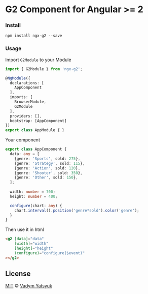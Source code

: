 # G2 Component for Angular >= 2

### Install

```
npm install ngx-g2 --save
```

### Usage

Import `G2Module` to your Module

```ts
import { G2Module } from 'ngx-g2';

@NgModule({
  declarations: [
    AppComponent
  ],
  imports: [
    BrowserModule,
    G2Module
  ],
  providers: [],
  bootstrap: [AppComponent]
})
export class AppModule { }
```

Your component
```ts
export class AppComponent {
  data: any = [
    {genre: 'Sports', sold: 275},
    {genre: 'Strategy', sold: 115},
    {genre: 'Action', sold: 120},
    {genre: 'Shooter', sold: 350},
    {genre: 'Other', sold: 150},
  ];
  
  width: number = 700;
  height: number = 400;

  configure(chart: any) {
    chart.interval().position('genre*sold').color('genre');
  }
}
```
Then use it in html

```html
<g2 [data]="data" 
    [width]="width"
    [height]="height"
    (configure)="configure($event)"
></g2>
```

## License

[MIT](https://tldrlegal.com/license/mit-license) © [Vadym Yatsyuk](https://github.com/vadimdez)
